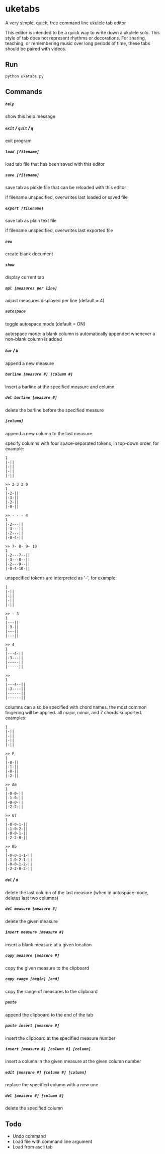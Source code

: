 # uketabs
A very simple, quick, free command line ukulele tab editor

This editor is intended to be a quick way to write down a ukulele solo. This style of tab does not represent rhythms or decorations. For sharing, teaching, or remembering music over long periods of time, these tabs should be paired with videos. 

## Run

`python uketabs.py`

## Commands

##### `help`
show this help message

##### `exit` / `quit` / `q` 
exit program

##### `load [filename]`
load tab file that has been saved with this editor

##### `save [filename]`
save tab as pickle file that can be reloaded with this editor

if filename unspecified, overwrites last loaded or saved file

##### `export [filename]`
save tab as plain text file

if filename unspecified, overwrites last exported file

##### `new`
create blank document

##### `show`
display current tab 

##### `mpl [measures per line]`
adjust measures displayed per line (default = 4)

##### `autospace`
toggle autospace mode (default = ON) 

autospace mode: a blank column is automatically appended whenever a non-blank column is added

##### `bar` / `b` 
append a new measure

##### `barline [measure #] [column #]`
insert a barline at the specified measure and column

##### `del barline [measure #]`
delete the barline before the specified measure

##### `[column]`
append a new column to the last measure

specify columns with four space-separated tokens, in top-down order, for example:
    
    1
    |-||
    |-||
    |-||
    |-|| 
   
    >> 2 3 2 0
    1
    |-2-||
    |-3-||
    |-2-||
    |-0-||

    >> - - - 4
    1
    |-2---||
    |-3---||
    |-2---||
    |-0-4-||

    >> 7- 8- 9- 10
    1
    |-2---7--||
    |-3---8--||
    |-2---9--||
    |-0-4-10-||

unspecified tokens are interpreted as '-', for example:

    1
    |-||
    |-||
    |-||
    |-|| 
   
    >> - 3
    1
    |---||
    |-3-||
    |---||
    |---||

    >> 4
    1
    |---4-||
    |-3---||
    |-----||
    |-----||

    >>
    1
    |---4--||
    |-3----||
    |------||
    |------||

columns can also be specified with chord names. the most common fingering will be applied. all major, minor, and 7 chords supported. examples:

    1
    |-||
    |-||
    |-||
    |-|| 
   
    >> F
    1
    |-0-||
    |-1-||
    |-0-||
    |-2-||

    >> Am
    1
    |-0-0-||
    |-1-0-||
    |-0-0-||
    |-2-2-||

    >> G7
    1
    |-0-0-1-||
    |-1-0-2-||
    |-0-0-1-||
    |-2-2-0-||

    >> Bb
    1
    |-0-0-1-1-||
    |-1-0-2-1-||
    |-0-0-1-2-||
    |-2-2-0-3-||

##### `del` / `d`
delete the last column of the last measure (when in autospace mode, deletes last two columns)

##### `del measure [measure #]`
delete the given measure

##### `insert measure [measure #]`
insert a blank measure at a given location

##### `copy measure [measure #]`
copy the given measure to the clipboard

##### `copy range [begin] [end]`
copy the range of measures to the clipboard

##### `paste`
append the clipboard to the end of the tab

##### `paste insert [measure #]`
insert the clipboard at the specified measure number

##### `insert [measure #] [column #] [column]`
insert a column in the given measure at the given column number

##### `edit [measure #] [column #] [column]`
replace the specified column with a new one

##### `del [measure #] [column #]`
delete the specified column

## Todo
- Undo command
- Load file with command line argument
- Load from ascii tab
